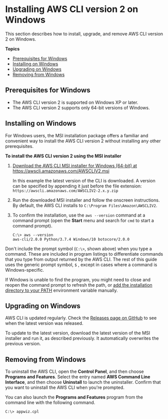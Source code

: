 # Installing AWS CLI version 2 on Windows<a name="install-cliv2-windows"></a>

This section describes how to install, upgrade, and remove AWS CLI version 2 on Windows\.

**Topics**
+ [Prerequisites for Windows](#cliv2-windows-prereq)
+ [Installing on Windows](#cliv2-windows-install)
+ [Upgrading on Windows](#cliv2-windows-upgrade)
+ [Removing from Windows](#cliv2-windows-remove)

## Prerequisites for Windows<a name="cliv2-windows-prereq"></a>
+ The AWS CLI version 2 is supported on Windows XP or later\.
+ The AWS CLI version 2 supports only 64\-bit versions of Windows\.

## Installing on Windows<a name="cliv2-windows-install"></a>

For Windows users, the MSI installation package offers a familiar and convenient way to install the AWS CLI version 2 without installing any other prerequisites\.

**To install the AWS CLI version 2 using the MSI installer**

1. [Download the AWS CLI MSI installer for Windows \(64\-bit\) at https://awscli\.amazonaws\.com/AWSCLIV2\.msi](https://awscli.amazonaws.com/AWSCLIV2.msi)

   In this example the latest version of the CLI is downloaded\. A version can be specified by appending it just before the file extension: `https://awscli.amazonaws.com/AWSCLIV2-2.x.y.zip`

1. Run the downloaded MSI installer and follow the onscreen instructions\. By default, the AWS CLI installs to `C:\Program Files\Amazon\AWSCLIV2`\.

1. To confirm the installation, use the `aws --version` command at a command prompt \(open the **Start** menu and search for `cmd` to start a command prompt\)\.

   ```
   C:\> aws --version
   aws-cli/2.0.0 Python/3.7.4 Windows/10 botocore/2.0.0
   ```

Don't include the prompt symbol \(`C:\>`, shown above\) when you type a command\. These are included in program listings to differentiate commands that you type from output returned by the AWS CLI\. The rest of this guide uses the generic prompt symbol, `$` , except in cases where a command is Windows\-specific\.

If Windows is unable to find the program, you might need to close and reopen the command prompt to refresh the path, or [add the installation directory to your PATH](install-windows.md#awscli-install-windows-path) environment variable manually\.

## Upgrading on Windows<a name="cliv2-windows-upgrade"></a>

AWS CLI is updated regularly\. Check the [Releases page on GitHub](https://github.com/aws/aws-cli/releases) to see when the latest version was released\. 

To update to the latest version, download the latest version of the MSI installer and run it, as described previously\. It automatically overwrites the previous version\.

## Removing from Windows<a name="cliv2-windows-remove"></a>

To uninstall the AWS CLI, open the **Control Panel**, and then choose **Programs and Features**\. Select the entry named **AWS Command Line Interface**, and then choose **Uninstall** to launch the uninstaller\. Confirm that you want to uninstall the AWS CLI when you're prompted\.

You can also launch the **Programs and Features** program from the command line with the following command\.

```
C:\> appwiz.cpl
```
